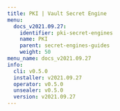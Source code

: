 ```yaml
---
title: PKI | Vault Secret Engine
menu:
  docs_v2021.09.27:
    identifier: pki-secret-engines
    name: PKI
    parent: secret-engines-guides
    weight: 50
menu_name: docs_v2021.09.27
info:
  cli: v0.5.0
  installer: v2021.09.27
  operator: v0.5.0
  unsealer: v0.5.0
  version: v2021.09.27
---
```


